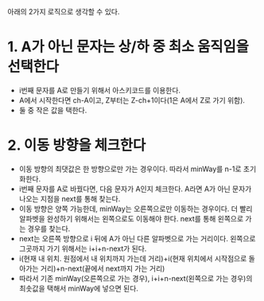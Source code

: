 
아래의 2가지 로직으로 생각할 수 있다.

# 1. A가 아닌 문자는 상/하 중 최소 움직임을 선택한다

- i번째 문자를 A로 만들기 위해서 아스키코드를 이용한다.
- A에서 시작한다면 ch-A이고, Z부터는 Z-ch+1이다(1은 A에서 Z로 가기 위함).
- 둘 중 작은 값을 택한다. 
   
# 2. 이동 방향을 체크한다
   
- 이동 방향의 최댓값은 한 방향으로만 가는 경우이다. 따라서 minWay를 n-1로 초기화한다.
- i번째 문자를 A로 바꿨다면, 다음 문자가 A인지 체크한다. A라면 A가 아닌 문자가 나오는 지점을 next를 통해 찾는다.
- 이동 방향은 양쪽 가능한데, minWay는 오른쪽으로만 이동하는 경우이다. 더 빨리 알파벳을 완성하기 위해서는 왼쪽으로도 이동해야 한다. next를 통해 왼쪽으로 가는 경우를 찾는다.
- next는 오른쪽 방향으로 i 뒤에 A가 아닌 다른 알파벳으로 가는 거리이다. 왼쪽으로 그곳까지 가기 위해서는 i+i+n-next가 된다.
- i(현재 내 위치. 원점에서 내 위치까지 가는데 거리)+i(현재 위치에서 시작점으로 돌아가는 거리)+n-next(끝에서 next까지 가는 거리)
- 따라서 기존 minWay(오른쪽으로 가는 경우), i+i+n-next(왼쪽으로 가는 경우)의 최솟값을 택해서 minWay에 넣으면 된다.